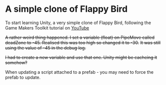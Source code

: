 # A simple clone of Flappy Bird
To start learning Unity, a very simple clone of Flappy Bird, following the Game Makers Toolkit tutorial on [YouTube](https://www.youtube.com/watch?v=XtQMytORBmM)

~~A rather weird thing happened. I set a variable (float) on PipeMove called deadZone to -45. Realised this was too high so changed it to -30.~~
~~It was still using the value of -45 in the debug log.~~

 ~~I had to create a new variable and use that one. Unity might be cacheing it somehow?~~

 When updating a script attached to a prefab - you may need to force the prefab to update.
